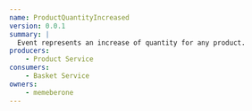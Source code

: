 ```yaml
---
name: ProductQuantityIncreased
version: 0.0.1
summary: |
  Event represents an increase of quantity for any product.
producers:
    - Product Service
consumers:
    - Basket Service
owners:
    - memeberone
---
```


<NodeGraph title="Consumer / Producer Diagram" />

<SchemaViewer />​

<Schema />
